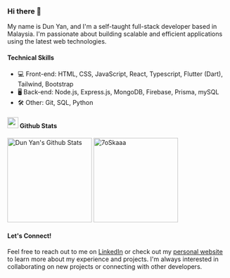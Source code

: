 ### Hi there 👋

My name is Dun Yan, and I'm a self-taught full-stack developer based in Malaysia. I'm passionate about building scalable and efficient applications using the latest web technologies. 

#### Technical Skills

- 💻 Front-end: HTML, CSS, JavaScript, React, Typescript, Flutter (Dart), Tailwind, Bootstrap
- 🖥️ Back-end: Node.js, Express.js, MongoDB, Firebase, Prisma, mySQL
- 🛠️ Other: Git, SQL, Python

#### <img src="https://media.giphy.com/media/iY8CRBdQXODJSCERIr/giphy.gif" width="25"> <b>Github Stats</b>

<a href="https://github.com/anuraghazra/github-readme-stats"><img alt="Dun Yan's Github Stats" src="https://github-readme-stats.vercel.app/api?username=dunyanong&show_icons=true&count_private=true" height="192px"/></a>
<img src="https://github-readme-stats.vercel.app/api/top-langs?username=dunyanong&langs_count=10&show_icons=true&locale=en&layout=compact" alt="7oSkaaa" height="192px"/>

#### Let's Connect!

Feel free to reach out to me on [LinkedIn](https://www.linkedin.com/in/dunyan/) or check out my [personal website](https://dunyan.vercel.app) to learn more about my experience and projects. I'm always interested in collaborating on new projects or connecting with other developers.
